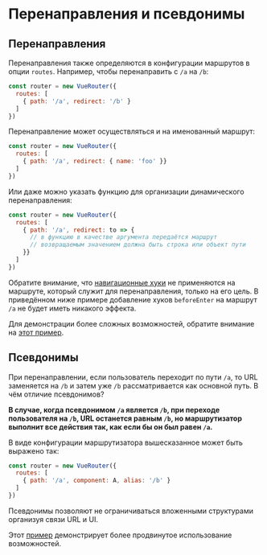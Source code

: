 # Перенаправления и псевдонимы

## Перенаправления

Перенаправления также определяются в конфигурации маршрутов в опции `routes`. Например, чтобы перенаправить с `/a` на `/b`:

```js
const router = new VueRouter({
  routes: [
    { path: '/a', redirect: '/b' }
  ]
})
```

Перенаправление может осуществляться и на именованный маршрут:

```js
const router = new VueRouter({
  routes: [
    { path: '/a', redirect: { name: 'foo' }}
  ]
})
```

Или даже можно указать функцию для организации динамического перенаправления:

```js
const router = new VueRouter({
  routes: [
    { path: '/a', redirect: to => {
      // в функцию в качестве аргумента передаётся маршрут
      // возвращаемым значением должна быть строка или объект пути
    }}
  ]
})
```

Обратите внимание, что [навигационные хуки](../advanced/navigation-guards.md) не применяются на маршруте, который служит для перенаправления, только на его цель. В приведённом ниже примере добавление хуков `beforeEnter` на маршрут `/a` не будет иметь никакого эффекта.

Для демонстрации более сложных возможностей, обратите внимание на [этот пример](https://github.com/vuejs/vue-router/blob/dev/examples/redirect/app.js).

## Псевдонимы

При перенаправлении, если пользователь переходит по пути `/a`, то URL заменяется на `/b` и затем уже `/b` рассматривается как основной путь. В чём отличие псевдонимов?

**В случае, когда псевдонимом `/a` является `/b`, при переходе пользователя на `/b`, URL останется равным `/b`, но маршрутизатор выполнит все действия так, как если бы он был равен `/a`.**

В виде конфигурации маршрутизатора вышесказанное может быть выражено так:

```js
const router = new VueRouter({
  routes: [
    { path: '/a', component: A, alias: '/b' }
  ]
})
```

Псевдонимы позволяют не ограничиваться вложенными структурами организуя связи URL и UI.

Этот [пример](https://github.com/vuejs/vue-router/blob/dev/examples/route-alias/app.js) демонстрирует более продвинутое использование возможностей.
